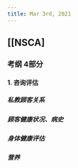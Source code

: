 ```yaml
---
title: Mar 3rd, 2021
---
```


## [[NSCA]
### 考纲 4部分
#### 1. 咨询评估
##### 私教顾客关系
##### 顾客健康状况、病史
##### 身体健康评估
##### 营养
